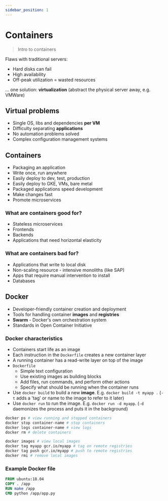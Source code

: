 ```yaml
---
sidebar_position: 1
---
```


# Containers

> Intro to containers

Flaws with traditional servers:

- Hard disks can fail
- High availability
- Off-peak utilization = wasted resources

... one solution: **virtualization** (abstract the physical server away, e.g. VMWare)

## Virtual problems

- Single OS, libs and dependencies **per VM**
- Difficulty separating **applications**
- No automation problems solved
- Complex configuration management systems

## Containers

- Packaging an application
- Write once, run anywhere
- Easily deploy to dev, test, production
- Easily deploy to GKE, VMs, bare metal
- Packaged applications speed development
- Make changes fast
- Promote microservices

### What are containers good for?

- Stateless microservices
- Frontends
- Backends
- Applications that need horizontal elasticity

### What are containers bad for?

- Applications that write to local disk
- Non-scaling resource - intensive monoliths (like SAP)
- Apps that require manual intervention to install
- Databases

## Docker

- Developer-friendly container creation and deployment
- Tools for handling container **images** and **registries**
- **Swarm** - Docker's own orchestration system
- Standards in Open Container Initiative

### Docker characteristics

- Containers start life as an image 
- Each instruction in the `Dockerfile` creates a new container layer
- A running container has a read-write layer on top of the image
- `Dockerfile`
  - Simple text configuration
  - Use existing images as building blocks
  - Add files, run commands, and perform other actions
  - Specify what should be running when the container runs
- Use `docker build` to build a new **image**. E.g. `docker build -t myapp .` (`-t` adds a 'tag' or name to the image to refer to it later)
- Use `docker run` to run the image. E.g. `docker run -d myapp`. (`-d` daemonizes the process and puts it in the background)

```bash
docker ps # view running and stopped containers
docker stop container-name # stop containers
docker logs container-name # view logs
docker rm # delete containers

docker images # view local images
docker tag myapp gcr.io/myapp # tag on remote registries
docker tag push gcr.io/myapp # push to remote registries
docker rmi # remove local images
```

### Example Docker file

```dockerfile
FROM ubuntu:18.04
COPY . /app
RUN make /app
CMD python /app/app.py
```
